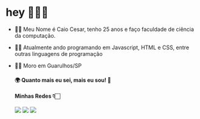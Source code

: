 # hey 👋👋👋

- 👨‍💻 Meu Nome é Caio Cesar, tenho 25 anos e faço faculdade de ciência da computação.
- 👨‍💻 Atualmente ando programando em Javascript, HTML e CSS, entre outras linguagens de programação
- 👨‍💻 Moro em Guarulhos/SP



   #### 🌍 Quanto mais eu sei, mais eu sou!  🧠

  #### Minhas Redes 👇🏻




  [<img src="https://img.shields.io/badge/linkedin-%230077B5.svg?&style=for-the-badge&logo=linkedin&logoColor=white" />](https://www.linkedin.com/in/caio-cesar-da-silva-82a3b7161/) [<img src = "https://img.shields.io/badge/instagram-%23E4405F.svg?&style=for-the-badge&logo=instagram&logoColor=white">](https://www.instagram.com/caio1095/) [<img src = "https://img.shields.io/badge/facebook-%231877F2.svg?&style=for-the-badge&logo=facebook&logoColor=white">](https://www.facebook.com/caiocesar.dasilva2)
